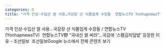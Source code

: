 ```yaml
---
categories: d
title: "가격 인상·수입산 쌀 사용…국감장 선 식품업계 수장들  연합뉴스TV YonhapnewsTV  연합뉴스TV"
---
```

가격 인상·수입산 쌀 사용…국감장 선 식품업계 수장들 / 연합뉴스TV (YonhapnewsTV)&nbsp;&nbsp;연합뉴스TV野 “국내산 쌀 써라”...국감에 ‘스팸김치덮밥’ 등장한 이유 - 조선일보&nbsp;&nbsp;조선일보Google 뉴스에서 전체 콘텐츠 보기